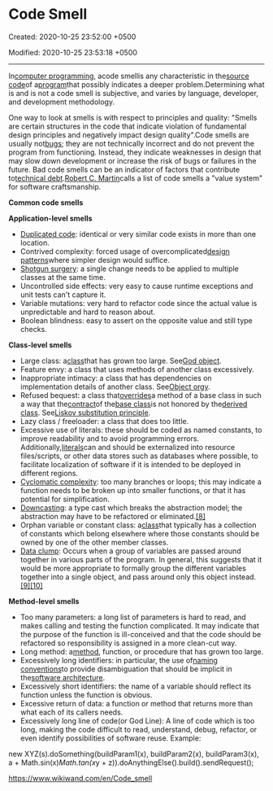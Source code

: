 # Code Smell

Created: 2020-10-25 23:52:00 +0500

Modified: 2020-10-25 23:53:18 +0500

---

In[computer programming](https://www.wikiwand.com/en/Computer_programming), acode smellis any characteristic in the[source code](https://www.wikiwand.com/en/Source_code)of a[program](https://www.wikiwand.com/en/Computer_program)that possibly indicates a deeper problem.Determining what is and is not a code smell is subjective, and varies by language, developer, and development methodology.



One way to look at smells is with respect to principles and quality: "Smells are certain structures in the code that indicate violation of fundamental design principles and negatively impact design quality".Code smells are usually not[bugs](https://www.wikiwand.com/en/Software_bug); they are not technically incorrect and do not prevent the program from functioning. Instead, they indicate weaknesses in design that may slow down development or increase the risk of bugs or failures in the future. Bad code smells can be an indicator of factors that contribute to[technical debt](https://www.wikiwand.com/en/Technical_debt).[Robert C. Martin](https://www.wikiwand.com/en/Robert_C._Martin)calls a list of code smells a "value system" for software craftsmanship.



**Common code smells**

**Application-level smells**
-   [Duplicated code](https://www.wikiwand.com/en/Duplicate_code): identical or very similar code exists in more than one location.
-   Contrived complexity: forced usage of overcomplicated[design patterns](https://www.wikiwand.com/en/Design_pattern_(computer_science))where simpler design would suffice.
-   [Shotgun surgery](https://www.wikiwand.com/en/Shotgun_surgery): a single change needs to be applied to multiple classes at the same time.
-   Uncontrolled side effects: very easy to cause runtime exceptions and unit tests can't capture it.
-   Variable mutations: very hard to refactor code since the actual value is unpredictable and hard to reason about.
-   Boolean blindness: easy to assert on the opposite value and still type checks.



**Class-level smells**
-   Large class: a[class](https://www.wikiwand.com/en/Class_(computer_science))that has grown too large. See[God object](https://www.wikiwand.com/en/God_object).
-   Feature envy: a class that uses methods of another class excessively.
-   Inappropriate intimacy: a class that has dependencies on implementation details of another class. See[Object orgy](https://www.wikiwand.com/en/Object_orgy).
-   Refused bequest: a class that[overrides](https://www.wikiwand.com/en/Method_overriding_(programming))a method of a base class in such a way that the[contract](https://www.wikiwand.com/en/Contract_(software))of the[base class](https://www.wikiwand.com/en/Base_class)is not honored by the[derived class](https://www.wikiwand.com/en/Derived_class). See[Liskov substitution principle](https://www.wikiwand.com/en/Liskov_substitution_principle).
-   Lazy class / freeloader: a class that does too little.
-   Excessive use of literals: these should be coded as named constants, to improve readability and to avoid programming errors. Additionally,[literals](https://www.wikiwand.com/en/Literal_(computer_programming))can and should be externalized into resource files/scripts, or other data stores such as databases where possible, to facilitate localization of software if it is intended to be deployed in different regions.
-   [Cyclomatic complexity](https://www.wikiwand.com/en/Cyclomatic_complexity): too many branches or loops; this may indicate a function needs to be broken up into smaller functions, or that it has potential for simplification.
-   [Downcasting](https://www.wikiwand.com/en/Downcasting): a type cast which breaks the abstraction model; the abstraction may have to be refactored or eliminated.[[8]](https://www.wikiwand.com/en/Code_smell#citenote8)
-   Orphan variable or constant class: a[class](https://www.wikiwand.com/en/Class_(computer_science))that typically has a collection of constants which belong elsewhere where those constants should be owned by one of the other member classes.
-   [Data clump](https://www.wikiwand.com/en/Data_Clump_(Code_Smell)): Occurs when a group of variables are passed around together in various parts of the program. In general, this suggests that it would be more appropriate to formally group the different variables together into a single object, and pass around only this object instead.[[9]](https://www.wikiwand.com/en/Code_smell#citenote9)[[10]](https://www.wikiwand.com/en/Code_smell#citenote10)



**Method-level smells**
-   Too many parameters: a long list of parameters is hard to read, and makes calling and testing the function complicated. It may indicate that the purpose of the function is ill-conceived and that the code should be refactored so responsibility is assigned in a more clean-cut way.
-   Long method: a[method](https://www.wikiwand.com/en/Method_(computer_science)), function, or procedure that has grown too large.
-   Excessively long identifiers: in particular, the use of[naming conventions](https://www.wikiwand.com/en/Naming_convention_(programming))to provide disambiguation that should be implicit in the[software architecture](https://www.wikiwand.com/en/Software_architecture).
-   Excessively short identifiers: the name of a variable should reflect its function unless the function is obvious.
-   Excessive return of data: a function or method that returns more than what each of its callers needs.
-   Excessively long line of code(or God Line): A line of code which is too long, making the code difficult to read, understand, debug, refactor, or even identify possibilities of software reuse. Example:

new XYZ(s).doSomething(buildParam1(x), buildParam2(x), buildParam3(x), a + Math.sin(x)*Math.tan(x*y + z)).doAnythingElse().build().sendRequest();



<https://www.wikiwand.com/en/Code_smell>
